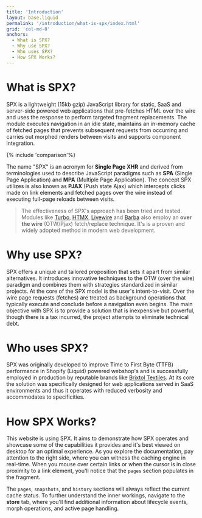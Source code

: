 ```yaml
---
title: 'Introduction'
layout: base.liquid
permalink: '/introduction/what-is-spx/index.html'
grid: 'col-md-8'
anchors:
  - What is SPX?
  - Why use SPX?
  - Who uses SPX?
  - How SPX Works?
---
```


# What is SPX?

SPX is a lightweight (15kb gzip) JavaScript library for static, SaaS and server-side powered web applications that pre-fetches HTML over the wire and uses the response to perform targeted fragment replacements. The module executes navigation in an idle state, maintains an in-memory cache of fetched pages that prevents subsequent requests from occurring and carries out morphed renders between visits and supports component integration.

{% include 'comparison'%}

The name "SPX" is an acronym for **Single Page XHR** and derived from terminologies used to describe JavaScript paradigms such as **SPA** (Single Page Application) and **MPA** (Multiple Page Application). The concept SPX utilizes is also known as **PJAX** (Push state Ajax) which intercepts clicks made on link elements and fetched pages over the wire instead of executing full-page reloads between visits.

> The effectiveness of SPX's approach has been tried and tested. Modules like [Turbo](https://turbo.hotwired.dev/), [HTMX](https://htmx.org/), [Livewire](https://github.com/livewire/livewire) and [Barba](https://barba.js.org/) also employ an **over the wire** (OTW/Pjax) fetch/replace technique. It's is a proven and widely adopted method in modern web development.

# Why use SPX?

SPX offers a unique and tailored proposition that sets it apart from similar alternatives. It introduces innovative techniques to the OTW (over the wire) paradigm and combines them with strategies standardized in similar projects. At the core of the SPX model is the user's intent-to-visit. Over the wire page requests (fetches) are treated as background operations that typically execute and conclude before a navigation even begins. The main objective with SPX is to provide a solution that is inexpensive but powerful, though there is a tax incurred, the project attempts to eliminate technical debt.

# Who uses SPX?

SPX was originally developed to improve Time to First Byte (TTFB) performance in Shopify (Liquid) powered webshop's and is successfully employed in production by reputable brands like [Brixtol Textiles](https://brixtoltextiles.com). At its core the solution was specifically designed for web applications served in SaaS environments and thus it operates with reduced verbosity and accommodates to specificities.

# How SPX Works?

This website is using SPX. It aims to demonstrate how SPX operates and showcase some of the capabilities it provides and it's best viewed on desktop for an optimal experience. As you explore the documentation, pay attention to the right side, where you can witness the caching engine in real-time. When you mouse over certain links or when the cursor is in close proximity to a link element, you'll notice that the `pages` section populates in the fragment.

The `pages`, `snapshots`, and `history` sections will always reflect the current cache status. To further understand the inner workings, navigate to the **store** tab, where you'll find additional information about lifecycle events, morph operations, and active page handling.
